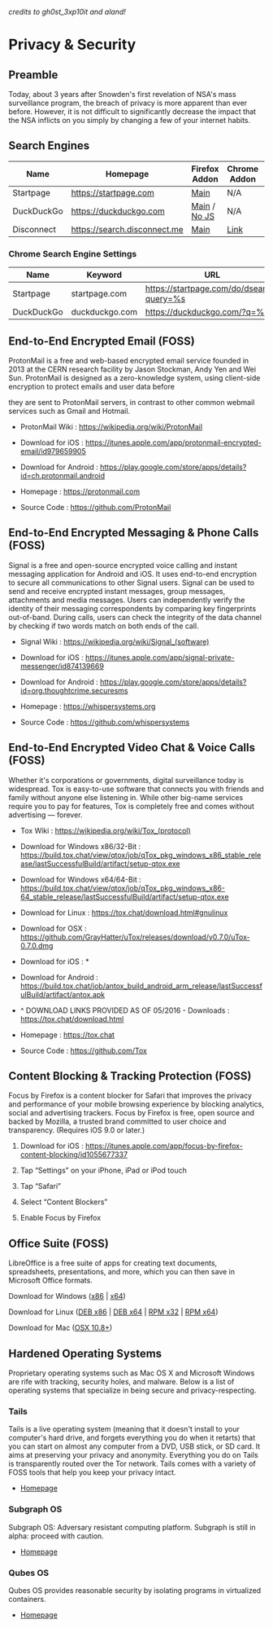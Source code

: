 *credits to gh0st_3xp10it and aland!*

# Privacy & Security

## Preamble

Today, about 3 years after Snowden's first revelation of NSA's mass surveillance program, the breach of privacy is more apparent than ever before. However, it is not difficult to significantly decrease the impact that the NSA inflicts on you simply by changing a few of your internet habits.

## Search Engines

| Name       | Homepage                     | Firefox Addon                                                                   | Chrome Addon | Privacy Policy |
|------------|------------------------------|---------------------------------------------------------------------------------|-----|----------------|
| Startpage  | https://startpage.com        | [Main](https://addons.mozilla.org/firefox/addon/startpage-https-privacy-search) | N/A | [Link](https://startpage.com/eng/privacy-policy.html)
| DuckDuckGo | https://duckduckgo.com       | [Main](https://addons.mozilla.org/firefox/addon/duckduckgo-ssl) / [No JS](https://addons.mozilla.org/firefox/addon/duckduckgo-html) | N/A | [Link](https://duckduckgo.com/privacy)
| Disconnect | https://search.disconnect.me | [Main](https://addons.mozilla.org/en-US/firefox/addon/disconnect-search/) | [Link](https://chrome.google.com/webstore/detail/disconnect-search/hmobfennjmjnkdbklhcnnfbhfibedgkk?hl=en) | [Link](https://disconnect.me/privacy)

### Chrome Search Engine Settings

| Name       | Keyword        | URL                                       |
|------------|----------------|-------------------------------------------|
| Startpage  | startpage.com  | https://startpage.com/do/dsearch?query=%s |
| DuckDuckGo | duckduckgo.com | https://duckduckgo.com/?q=%s              |

## End-to-End Encrypted Email (FOSS)

ProtonMail is a free and web-based encrypted email service founded in 2013 at the CERN research facility by Jason Stockman, Andy Yen and Wei Sun. ProtonMail is designed as a zero-knowledge system, using client-side encryption to protect emails and user data before

they are sent to ProtonMail servers, in contrast to other common webmail services such as Gmail and Hotmail.

- ProtonMail Wiki : https://wikipedia.org/wiki/ProtonMail

- Download for iOS : https://itunes.apple.com/app/protonmail-encrypted-email/id979659905

- Download for Android : https://play.google.com/store/apps/details?id=ch.protonmail.android

- Homepage : https://protonmail.com

- Source Code : https://github.com/ProtonMail

## End-to-End Encrypted Messaging & Phone Calls (FOSS)

Signal is a free and open-source encrypted voice calling and instant messaging application for Android and iOS. It uses end-to-end encryption to secure all communications to other Signal users. Signal can be used to send and receive encrypted instant messages, group messages, attachments and media messages. Users can independently verify the identity of their messaging correspondents by comparing key fingerprints out-of-band. During calls, users can check the integrity of the data channel by checking if two words match on both ends of the call.

- Signal Wiki : https://wikipedia.org/wiki/Signal_(software)

- Download for iOS : https://itunes.apple.com/app/signal-private-messenger/id874139669

- Download for Android : https://play.google.com/store/apps/details?id=org.thoughtcrime.securesms

- Homepage : https://whispersystems.org

- Source Code : https://github.com/whispersystems

## End-to-End Encrypted  Video Chat & Voice Calls (FOSS)

Whether it's corporations or governments, digital surveillance today is widespread. Tox is easy-to-use software that connects you with friends and family without anyone else listening in. While other big-name services require you to pay for features, Tox is completely free and comes without advertising — forever.

- Tox Wiki : https://wikipedia.org/wiki/Tox_(protocol)

- Download for Windows x86/32-Bit : https://build.tox.chat/view/qtox/job/qTox_pkg_windows_x86_stable_release/lastSuccessfulBuild/artifact/setup-qtox.exe

- Download for Windows x64/64-Bit : https://build.tox.chat/view/qtox/job/qTox_pkg_windows_x86-64_stable_release/lastSuccessfulBuild/artifact/setup-qtox.exe

- Download for Linux : https://tox.chat/download.html#gnulinux

- Download for OSX : https://github.com/GrayHatter/uTox/releases/download/v0.7.0/uTox-0.7.0.dmg

- Download for iOS : *

- Download for Android : https://build.tox.chat/job/antox_build_android_arm_release/lastSuccessfulBuild/artifact/antox.apk

- ^ DOWNLOAD LINKS PROVIDED AS OF 05/2016 - Downloads : https://tox.chat/download.html

- Homepage : https://tox.chat

- Source Code : https://github.com/Tox

## Content Blocking & Tracking Protection (FOSS)

Focus by Firefox is a content blocker for Safari that improves the privacy and performance of your mobile browsing experience by blocking analytics, social and advertising trackers. Focus by Firefox is free, open source and backed by Mozilla, a trusted brand committed to user choice and transparency. (Requires iOS 9.0 or later.)

1. Download for iOS : https://itunes.apple.com/app/focus-by-firefox-content-blocking/id1055677337

2. Tap “Settings” on your iPhone, iPad or iPod touch

3. Tap “Safari”

4. Select “Content Blockers”

5. Enable Focus by Firefox

## Office Suite (FOSS)

LibreOffice is a free suite of apps for creating text documents, spreadsheets, presentations, and more, which you can then save in Microsoft Office formats.

Download for Windows ([x86](https://www.libreoffice.org/download/libreoffice-fresh/?type=win-x86) | [x64](https://www.libreoffice.org/download/libreoffice-fresh/?type=win-x86_64))

Download for Linux ([DEB x86](https://www.libreoffice.org/download/libreoffice-fresh/?type=deb-x86) | [DEB x64](https://www.libreoffice.org/download/libreoffice-fresh/?type=deb-x86_64) |
[RPM x32](https://www.libreoffice.org/download/libreoffice-fresh/?type=rpm-x86) | [RPM x64](https://www.libreoffice.org/download/libreoffice-fresh/?type=rpm-x86_64))

Download for Mac ([OSX 10.8+](https://www.libreoffice.org/download/libreoffice-fresh/?type=mac-x86_64))

## Hardened Operating Systems

Proprietary operating systems such as Mac OS X and Microsoft Windows are rife with tracking, security holes, and malware. Below is a list of operating systems that specialize in being secure and privacy-respecting.

### Tails

Tails is a live operating system (meaning that it doesn't install to your computer's hard drive, and forgets everything you do when it retarts) that you can start on almost any computer from a DVD, USB stick, or SD card. It aims at preserving your privacy and anonymity. Everything you do on Tails is transparently routed over the Tor network. Tails comes with a variety of FOSS tools that help you keep your privacy intact.

- [Homepage](https://tails.boum.org/)

### Subgraph OS

Subgraph OS: Adversary resistant computing platform.
Subgraph is still in alpha: proceed with caution.

- [Homepage](https://subgraph.com/sgos/)

### Qubes OS

Qubes OS provides reasonable security by isolating programs in virtualized containers.

- [Homepage](https://www.qubes-os.org/)
